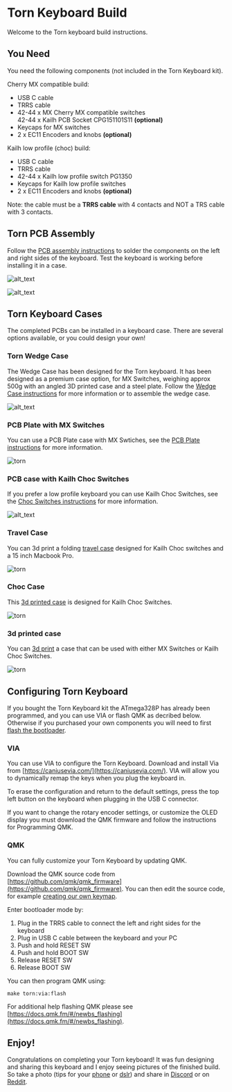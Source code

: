 # Torn Keyboard Build

Welcome to the Torn keyboard build instructions.

## You Need

You need the following components (not included in the Torn Keyboard kit).

Cherry MX compatible build:

*   USB C cable
*   TRRS cable
*   42-44 x MX Cherry MX compatible switches \
42-44 x Kailh PCB Socket CPG151101S11 **(optional)**
*   Keycaps for MX switches
*   2 x EC11 Encoders and knobs **(optional)**

Kailh low profile (choc) build:

*   USB C cable
*   TRRS cable
*   42-44 x Kailh low profile switch PG1350
*   Keycaps for Kailh low profile switches
*   2 x EC11 Encoders and knobs **(optional)**

Note: the cable must be a **TRRS cable** with 4 contacts and NOT a TRS cable with 3 contacts.

## Torn PCB Assembly

Follow the [PCB assembly instructions](pcb.md) to solder the components on the left and right sides 
of the keyboard. Test the keyboard is working before installing it in a case.

![alt_text](build/image46.jpg)

![alt_text](build/image39.jpg)


## Torn Keyboard Cases

The completed PCBs can be installed in a keyboard case. There are several options available, or you could
design your own!

### Torn Wedge Case

The Wedge Case has been designed for the Torn keyboard. It has been designed as a premium case option,
for MX Switches, weighing approx 500g with an angled 3D printed case and a steel plate. Follow the
[Wedge Case instructions](../case/wedge/wedge.md) for more information or to assemble the wedge case.

![alt_text](../case/wedge/img/PXL_20210508_125158827.PORTRAIT.jpg)

### PCB Plate with MX Switches

You can use a PCB Plate case with MX Swtiches, see the [PCB Plate instructions](./build_mx.md)
for more information.

![torn](./img/img2.jpg)

### PCB case with Kailh Choc Switches

If you prefer a low profile keyboard you can use Kailh Choc Switches, see the [ Choc Switches instructions](build_choc.md)
for more information.

![alt_text](build/image26.jpg)

### Travel Case

You can 3d print a folding [travel case](../case/Travel%20Case/readme.md) designed for Kailh Choc
switches and a 15 inch Macbook Pro.

![torn](../case/Travel%20Case/PXL_20210606_104742862.jpg)

### Choc Case

This [3d printed case](../case/Choc%20Case/readme.md) is designed for Kailh Choc Switches.

![torn](../case/Choc%20Case/Torn_Choc_Case_Render.png)

### 3d printed case

You can [3d print](../case/3D%20Printed%20Case/readme.md) a case that can be used with either MX Switches or Kailh Choc Switches.

![torn](../case/3D%20Printed%20Case/torn%20-%201.jpeg)

## Configuring Torn Keyboard

If you bought the Torn Keyboard kit the ATmega328P has already been programmed, and you can use VIA or flash QMK as decribed below. Otherwise if you purchased your own components you will need to first [flash the bootloader](bootloader.md).

### VIA

You can use VIA to configure the Torn Keyboard. Download and install Via from [https://caniusevia.com/](https://caniusevia.com/). VIA will allow you to dynamically remap the keys when you plug the keyboard in.

To erase the configuration and return to the default settings, press the top left button on the keyboard when plugging in the USB C connector.

If you want to change the rotary encoder settings, or customize the OLED display you must download the QMK firmware and follow the instructions for Programming QMK.


### QMK

You can fully customize your Torn Keyboard by updating QMK.

Download the QMK source code from [https://github.com/qmk/qmk_firmware](https://github.com/qmk/qmk_firmware). You can then edit the source code, for example [creating our own keymap](https://docs.qmk.fm/#/custom_quantum_functions).

Enter bootloader mode by:

1. Plug in the TRRS cable to connect the left and right sides for the keyboard
2. Plug in USB C cable between the keyboard and your PC
3. Push and hold RESET SW
4. Push and hold BOOT SW
5. Release RESET SW
6. Release BOOT SW

You can then program QMK using:

```
make torn:via:flash
```

For additional help flashing QMK please see [https://docs.qmk.fm/#/newbs_flashing](https://docs.qmk.fm/#/newbs_flashing).

## Enjoy!

Congratulations on completing your Torn keyboard! It was fun designing and sharing this keyboard and
I enjoy seeing pictures of the finished build. So take a photo (tips for your
[phone](https://switchandclick.com/how-to-take-better-photos-of-your-keyboard-among-other-things/)
or [dslr](https://golem.hu/article/keyboard-photography/)) and share in
[Discord](https://discord.gg/mamAqNccju) or on [Reddit](https://www.reddit.com/r/ErgoMechKeyboards/).